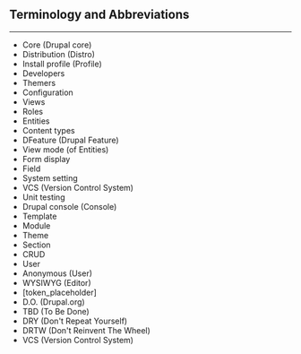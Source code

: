 ## Terminology and Abbreviations
----------------------------------

- Core (Drupal core)
- Distribution (Distro)
- Install profile (Profile)
- Developers
- Themers
- Configuration
- Views
- Roles
- Entities
- Content types
- DFeature (Drupal Feature)
- View mode (of Entities)
- Form display
- Field
- System setting
- VCS (Version Control System)
- Unit testing
- Drupal console (Console)
- Template
- Module
- Theme
- Section
- CRUD
- User
- Anonymous (User)
- WYSIWYG (Editor)
- [token_placeholder]
- D.O. (Drupal.org)
- TBD (To Be Done)
- DRY (Don't Repeat Yourself)
- DRTW (Don't Reinvent The Wheel)
- VCS (Version Control System)
